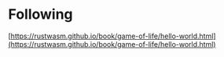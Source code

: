 # Following
[https://rustwasm.github.io/book/game-of-life/hello-world.html](https://rustwasm.github.io/book/game-of-life/hello-world.html)